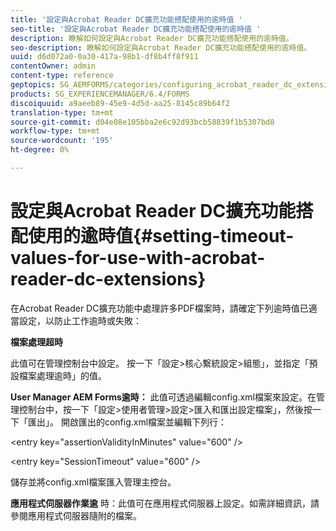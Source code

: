 ```yaml
---
title: '設定與Acrobat Reader DC擴充功能搭配使用的逾時值 '
seo-title: '設定與Acrobat Reader DC擴充功能搭配使用的逾時值 '
description: 瞭解如何設定與Acrobat Reader DC擴充功能搭配使用的逾時值。
seo-description: 瞭解如何設定與Acrobat Reader DC擴充功能搭配使用的逾時值。
uuid: d6d072a0-0a30-417a-98b1-df8b4ff8f911
contentOwner: admin
content-type: reference
geptopics: SG_AEMFORMS/categories/configuring_acrobat_reader_dc_extensions
products: SG_EXPERIENCEMANAGER/6.4/FORMS
discoiquuid: a9aeeb89-45e9-4d5d-aa25-8145c89b64f2
translation-type: tm+mt
source-git-commit: d04e08e105bba2e6c92d93bcb58839f1b5307bd8
workflow-type: tm+mt
source-wordcount: '195'
ht-degree: 0%

---
```



# 設定與Acrobat Reader DC擴充功能搭配使用的逾時值{#setting-timeout-values-for-use-with-acrobat-reader-dc-extensions}

在Acrobat Reader DC擴充功能中處理許多PDF檔案時，請確定下列逾時值已適當設定，以防止工作逾時或失敗：

**檔案處理超時**

此值可在管理控制台中設定。 按一下「設定>核心繫統設定>組態」，並指定「預設檔案處理逾時」的值。

**User Manager AEM Forms逾時：** 此值可透過編輯config.xml檔案來設定。在管理控制台中，按一下「設定>使用者管理>設定>匯入和匯出設定檔案」，然後按一下「匯出」。 開啟匯出的config.xml檔案並編輯下列行：

&lt;entry key=&quot;assertionValidityInMinutes&quot; value=&quot;600&quot; />

&lt;entry key=&quot;SessionTimeout&quot; value=&quot;600&quot; />

儲存並將config.xml檔案匯入管理主控台。

**應用程式伺服器作業逾** 時：此值可在應用程式伺服器上設定。如需詳細資訊，請參閱應用程式伺服器隨附的檔案。

